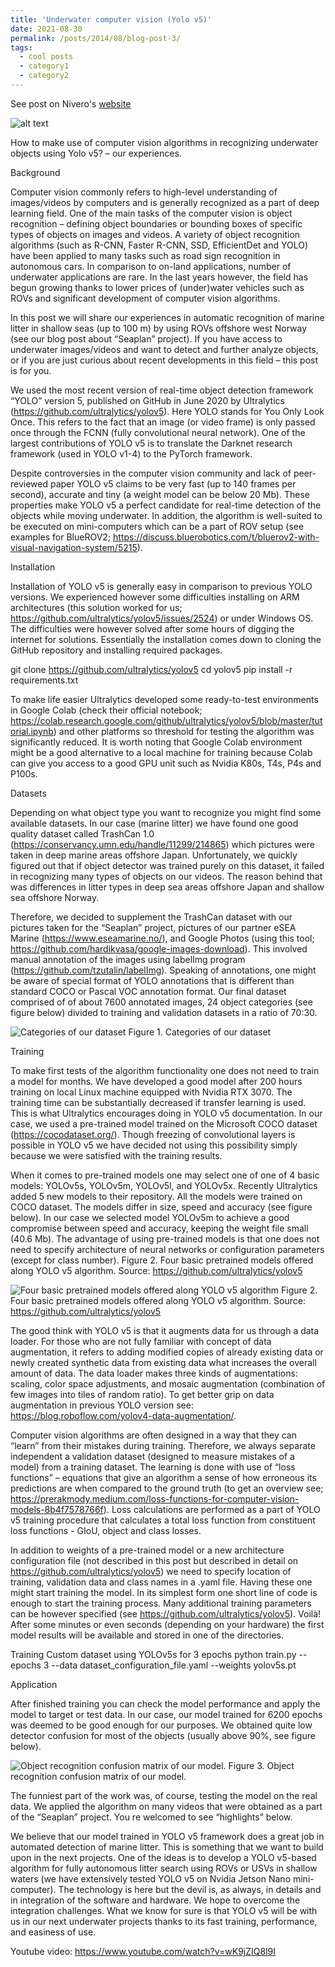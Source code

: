 ```yaml
---
title: 'Underwater computer vision (Yolo v5)'
date: 2021-08-30
permalink: /posts/2014/08/blog-post-3/
tags:
  - cool posts
  - category1
  - category2
---
```


See post on Nivero's [website](https://www.nivero.no/blogg/underwater-computer-vision)

![alt text](seaplan_bilde.jpg "Title")

How to make use of computer vision algorithms in recognizing underwater objects using Yolo v5? – our experiences.

Background

Computer vision commonly refers to high-level understanding of images/videos by computers and is generally recognized as a part of deep learning field. One of the main tasks of the computer vision is object recognition – defining object boundaries or bounding boxes of specific types of objects on images and videos. A variety of object recognition algorithms (such as R-CNN, Faster R-CNN, SSD, EfficientDet and YOLO) have been applied to many tasks such as road sign recognition in autonomous cars. In comparison to on-land applications, number of underwater applications are rare. In the last years however, the field has begun growing thanks to lower prices of (under)water vehicles such as ROVs and significant development of computer vision algorithms.

In this post we will share our experiences in automatic recognition of marine litter in shallow seas (up to 100 m) by using ROVs offshore west Norway (see our blog post about “Seaplan” project). If you have access to underwater images/videos and want to detect and further analyze objects, or if you are just curious about recent developments in this field – this post is for you.

We used the most recent version of real-time object detection framework “YOLO” version 5, published on GitHub in June 2020 by Ultralytics (https://github.com/ultralytics/yolov5). Here YOLO stands for You Only Look Once. This refers to the fact that an image (or video frame) is only passed once through the FCNN (fully convolutional neural network). One of the largest contributions of YOLO v5 is to translate the Darknet research framework (used in YOLO v1-4) to the PyTorch framework.

Despite controversies in the computer vision community and lack of peer-reviewed paper YOLO v5 claims to be very fast (up to 140 frames per second), accurate and tiny (a weight model can be below 20 Mb). These properties make YOLO v5 a perfect candidate for real-time detection of the objects while moving underwater. In addition, the algorithm is well-suited to be executed on mini-computers which can be a part of ROV setup (see examples for BlueROV2; https://discuss.bluerobotics.com/t/bluerov2-with-visual-navigation-system/5215).

Installation

Installation of YOLO v5 is generally easy in comparison to previous YOLO versions. We experienced however some difficulties installing on ARM architectures (this solution worked for us; https://github.com/ultralytics/yolov5/issues/2524) or under Windows OS. The difficulties were however solved after some hours of digging the internet for solutions. Essentially the installation comes down to cloning the GitHub repository and installing required packages. 

git clone https://github.com/ultralytics/yolov5  cd yolov5  pip install -r requirements.txt 

To make life easier Ultralytics developed some ready-to-test environments in Google Colab (check their official notebook; https://colab.research.google.com/github/ultralytics/yolov5/blob/master/tutorial.ipynb) and other platforms so threshold for testing the algorithm was significantly reduced. It is worth noting that Google Colab environment might be a good alternative to a local machine for training because Colab can give you access to a good GPU unit such as Nvidia K80s, T4s, P4s and P100s.  

Datasets

Depending on what object type you want to recognize you might find some available datasets. In our case (marine litter) we have found one good quality dataset called TrashCan 1.0 (https://conservancy.umn.edu/handle/11299/214865) which pictures were taken in deep marine areas offshore Japan. Unfortunately, we quickly figured out that if object detector was trained purely on this dataset, it failed in recognizing many types of objects on our videos. The reason behind that was differences in litter types in deep sea areas offshore Japan and shallow sea offshore Norway. 

Therefore, we decided to supplement the TrashCan dataset with our pictures taken for the “Seaplan” project, pictures of our partner eSEA Marine (https://www.eseamarine.no/), and Google Photos (using this tool; https://github.com/hardikvasa/google-images-download). This involved manual annotation of the images using labelImg program (https://github.com/tzutalin/labelImg). Speaking of annotations, one might be aware of special format of YOLO annotations that is different than standard COCO or Pascal VOC annotation format. Our final dataset comprised of of about 7600 annotated images, 24 object categories (see figure below) divided to training and validation datasets in a ratio of 70:30.

![Categories of our dataset](imgs1/fig1.png)
Figure 1. Categories of our dataset

Training

To make first tests of the algorithm functionality one does not need to train a model for months. We have developed a good model after 200 hours training on local Linux machine equipped with Nvidia RTX 3070. The training time can be substantially decreased if transfer learning is used. This is what Ultralytics encourages doing in YOLO v5 documentation. In our case, we used a pre-trained model trained on the Microsoft COCO dataset (https://cocodataset.org/). Though freezing of convolutional layers is possible in YOLO v5 we have decided not using this possibility simply because we were satisfied with the training results.

When it comes to pre-trained models one may select one of one of 4 basic models: YOLOv5s, YOLOv5m, YOLOv5l, and YOLOv5x. Recently Ultralytics added 5 new models to their repository. All the models were trained on COCO dataset. The models differ in size, speed and accuracy (see figure below). In our case we selected model YOLOv5m to achieve a good compromise between speed and accuracy, keeping the weight file small (40.6 Mb). The advantage of using pre-trained models is that one does not need to specify architecture of neural networks or configuration parameters (except for class number).
Figure 2. Four basic pretrained models offered along YOLO v5 algorithm. Source: https://github.com/ultralytics/yolov5

![Four basic pretrained models offered along YOLO v5 algorithm](imgs1/fig2.png)
Figure 2. Four basic pretrained models offered along YOLO v5 algorithm. Source: https://github.com/ultralytics/yolov5

The good think with YOLO v5 is that it augments data for us through a data loader. For those who are not fully familiar with concept of data augmentation, it refers to adding modified copies of already existing data or newly created synthetic data from existing data what increases the overall amount of data. The data loader makes three kinds of augmentations: scaling, color space adjustments, and mosaic augmentation (combination of few images into tiles of random ratio). To get better grip on data augmentation in previous YOLO version see: https://blog.roboflow.com/yolov4-data-augmentation/.  

Computer vision algorithms are often designed in a way that they can “learn” from their mistakes during training. Therefore, we always separate independent a validation dataset (designed to measure mistakes of a model) from a training dataset. The learning is done with use of “loss functions” – equations that give an algorithm a sense of how erroneous its predictions are when compared to the ground truth (to get an overview see; https://prerakmody.medium.com/loss-functions-for-computer-vision-models-8b4f7578766f). Loss calculations are performed as a part of YOLO v5 training procedure that calculates a total loss function from constituent loss functions - GIoU, object and class losses. 

In addition to weights of a pre-trained model or a new architecture configuration file (not described in this post but described in detail on https://github.com/ultralytics/yolov5) we need to specify location of training, validation data and class names in a .yaml file. Having these one might start training the model. In its simplest form one short line of code is enough to start the training process. Many additional training parameters can be however specified (see https://github.com/ultralytics/yolov5). Voilà! After some minutes or even seconds (depending on your hardware) the first model results will be available and stored in one of the directories. 

Training Custom dataset using YOLOv5s for 3 epochs 
python train.py --epochs 3 --data dataset_configuration_file.yaml --weights yolov5s.pt

Application

After finished training you can check the model performance and apply the model to target or test data. In our case, our model trained for 6200 epochs was deemed to be good enough for our purposes. We obtained quite low detector confusion for most of the objects (usually above 90%, see figure below).

![Object recognition confusion matrix of our model.](imgs1/fig3.png)
Figure 3. Object recognition confusion matrix of our model.

The funniest part of the work was, of course, testing the model on the real data. We applied the algorithm on many videos that were obtained as a part of the “Seaplan” project. You re welcomed to see “highlights” below.

We believe that our model trained in YOLO v5 framework does a great job in automated detection of marine litter. This is something that we want to build upon in the next projects. One of the ideas is to develop a YOLO v5-based algorithm for fully autonomous litter search using ROVs or USVs in shallow waters (we have extensively tested YOLO v5 on Nvidia Jetson Nano mini-computer). The technology is here but the devil is, as always, in details and in integration of the software and hardware. We hope to overcome the integration challenges. What we know for sure is that YOLO v5 will be with us in our next underwater projects thanks to its fast training, performance, and easiness of use.

Youtube video: https://www.youtube.com/watch?v=wK9jZIQ8l9I
